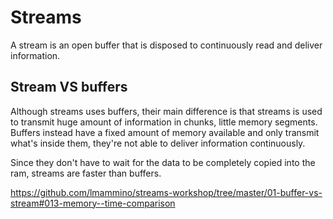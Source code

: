 # Streams
A stream is an open buffer that is disposed to continuously read and deliver information.
## Stream VS buffers
Although streams uses buffers, their main difference is that streams is used to transmit huge amount of information in chunks, little memory segments.
Buffers instead have a fixed amount of memory available and only transmit what's inside them, they're not able to deliver information continuously.

Since they don't have to wait for the data to be completely copied into the ram, streams are faster than buffers.




https://github.com/lmammino/streams-workshop/tree/master/01-buffer-vs-stream#013-memory--time-comparison